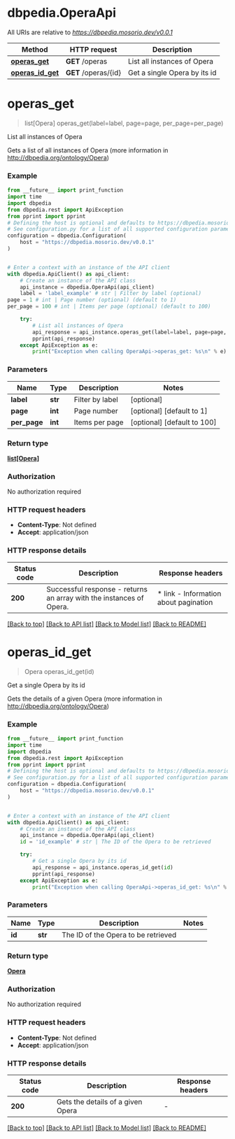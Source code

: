 # dbpedia.OperaApi

All URIs are relative to *https://dbpedia.mosorio.dev/v0.0.1*

Method | HTTP request | Description
------------- | ------------- | -------------
[**operas_get**](OperaApi.md#operas_get) | **GET** /operas | List all instances of Opera
[**operas_id_get**](OperaApi.md#operas_id_get) | **GET** /operas/{id} | Get a single Opera by its id


# **operas_get**
> list[Opera] operas_get(label=label, page=page, per_page=per_page)

List all instances of Opera

Gets a list of all instances of Opera (more information in http://dbpedia.org/ontology/Opera)

### Example

```python
from __future__ import print_function
import time
import dbpedia
from dbpedia.rest import ApiException
from pprint import pprint
# Defining the host is optional and defaults to https://dbpedia.mosorio.dev/v0.0.1
# See configuration.py for a list of all supported configuration parameters.
configuration = dbpedia.Configuration(
    host = "https://dbpedia.mosorio.dev/v0.0.1"
)


# Enter a context with an instance of the API client
with dbpedia.ApiClient() as api_client:
    # Create an instance of the API class
    api_instance = dbpedia.OperaApi(api_client)
    label = 'label_example' # str | Filter by label (optional)
page = 1 # int | Page number (optional) (default to 1)
per_page = 100 # int | Items per page (optional) (default to 100)

    try:
        # List all instances of Opera
        api_response = api_instance.operas_get(label=label, page=page, per_page=per_page)
        pprint(api_response)
    except ApiException as e:
        print("Exception when calling OperaApi->operas_get: %s\n" % e)
```

### Parameters

Name | Type | Description  | Notes
------------- | ------------- | ------------- | -------------
 **label** | **str**| Filter by label | [optional] 
 **page** | **int**| Page number | [optional] [default to 1]
 **per_page** | **int**| Items per page | [optional] [default to 100]

### Return type

[**list[Opera]**](Opera.md)

### Authorization

No authorization required

### HTTP request headers

 - **Content-Type**: Not defined
 - **Accept**: application/json

### HTTP response details
| Status code | Description | Response headers |
|-------------|-------------|------------------|
**200** | Successful response - returns an array with the instances of Opera. |  * link - Information about pagination <br>  |

[[Back to top]](#) [[Back to API list]](../README.md#documentation-for-api-endpoints) [[Back to Model list]](../README.md#documentation-for-models) [[Back to README]](../README.md)

# **operas_id_get**
> Opera operas_id_get(id)

Get a single Opera by its id

Gets the details of a given Opera (more information in http://dbpedia.org/ontology/Opera)

### Example

```python
from __future__ import print_function
import time
import dbpedia
from dbpedia.rest import ApiException
from pprint import pprint
# Defining the host is optional and defaults to https://dbpedia.mosorio.dev/v0.0.1
# See configuration.py for a list of all supported configuration parameters.
configuration = dbpedia.Configuration(
    host = "https://dbpedia.mosorio.dev/v0.0.1"
)


# Enter a context with an instance of the API client
with dbpedia.ApiClient() as api_client:
    # Create an instance of the API class
    api_instance = dbpedia.OperaApi(api_client)
    id = 'id_example' # str | The ID of the Opera to be retrieved

    try:
        # Get a single Opera by its id
        api_response = api_instance.operas_id_get(id)
        pprint(api_response)
    except ApiException as e:
        print("Exception when calling OperaApi->operas_id_get: %s\n" % e)
```

### Parameters

Name | Type | Description  | Notes
------------- | ------------- | ------------- | -------------
 **id** | **str**| The ID of the Opera to be retrieved | 

### Return type

[**Opera**](Opera.md)

### Authorization

No authorization required

### HTTP request headers

 - **Content-Type**: Not defined
 - **Accept**: application/json

### HTTP response details
| Status code | Description | Response headers |
|-------------|-------------|------------------|
**200** | Gets the details of a given Opera |  -  |

[[Back to top]](#) [[Back to API list]](../README.md#documentation-for-api-endpoints) [[Back to Model list]](../README.md#documentation-for-models) [[Back to README]](../README.md)

